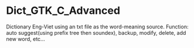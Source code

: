 # Dict_GTK_C_Advanced
Dictionary Eng-Viet using an txt file as the word-meaning source. Function: auto suggest(using prefix tree then soundex), backup, modify, delete, add new word, etc...
